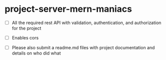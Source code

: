 # project-server-mern-maniacs
- [ ] All the required rest API with validation, authentication, and authorization for the project
- [ ] Enables cors
- [ ] Please also submit a readme.md files with project documentation and details on who did what 

